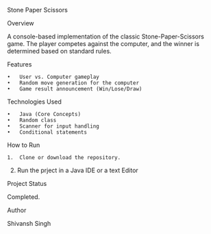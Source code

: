 Stone Paper Scissors

Overview

A console-based implementation of the classic Stone-Paper-Scissors game.
The player competes against the computer, and the winner is determined based on standard rules.

Features

	•	User vs. Computer gameplay
	•	Random move generation for the computer
	•	Game result announcement (Win/Lose/Draw)

Technologies Used

	•	Java (Core Concepts)
	•	Random class
	•	Scanner for input handling
	•	Conditional statements

How to Run

	1.	Clone or download the repository.
  2.  Run the prject in a Java IDE or a text Editor
  
Project Status

Completed.

Author

Shivansh Singh
